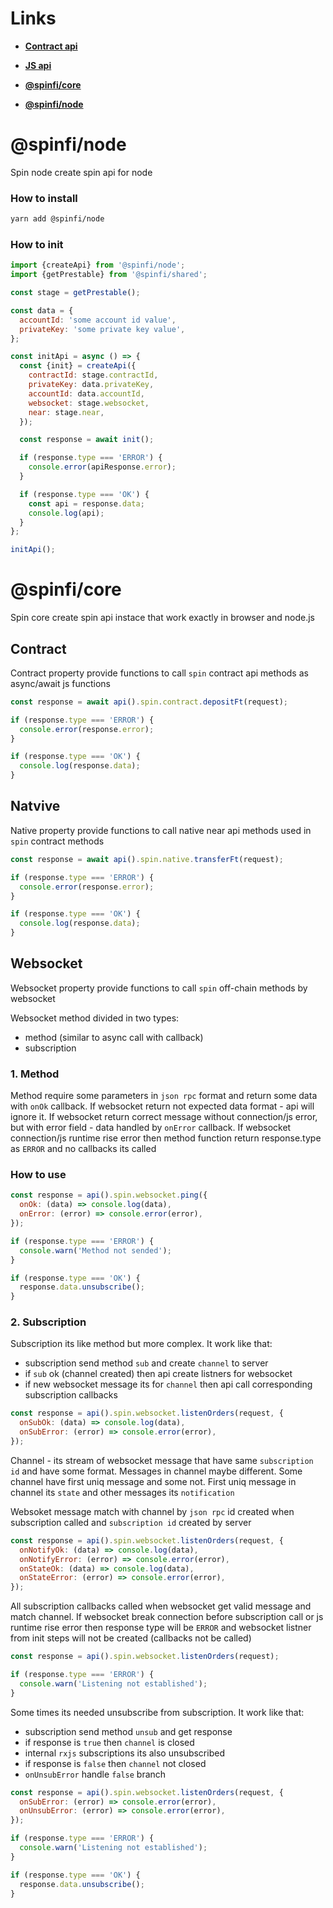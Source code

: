 # Links

- [**Contract api**](https://docs.api.spin.fi/#introduction)

- [**JS api**](https://spin-fi.github.io/near-dex-core-js/)

- [**@spinfi/core**](https://github.com/spin-fi/near-dex-core-js)

- [**@spinfi/node**](https://github.com/spin-fi/near-dex-node-js)

# @spinfi/node

Spin node create spin api for node

### How to install

```bash
yarn add @spinfi/node
```

### How to init

```js
import {createApi} from '@spinfi/node';
import {getPrestable} from '@spinfi/shared';

const stage = getPrestable();

const data = {
  accountId: 'some account id value',
  privateKey: 'some private key value',
};

const initApi = async () => {
  const {init} = createApi({
    contractId: stage.contractId,
    privateKey: data.privateKey,
    accountId: data.accountId,
    websocket: stage.websocket,
    near: stage.near,
  });

  const response = await init();

  if (response.type === 'ERROR') {
    console.error(apiResponse.error);
  }

  if (response.type === 'OK') {
    const api = response.data;
    console.log(api);
  }
};

initApi();
```

# @spinfi/core

Spin core create spin api instace that work exactly in browser and node.js

## Contract

Contract property provide functions to call `spin` contract api methods as async/await js functions

```js
const response = await api().spin.contract.depositFt(request);

if (response.type === 'ERROR') {
  console.error(response.error);
}

if (response.type === 'OK') {
  console.log(response.data);
}
```

## Natvive

Native property provide functions to call native near api methods used in `spin` contract methods

```js
const response = await api().spin.native.transferFt(request);

if (response.type === 'ERROR') {
  console.error(response.error);
}

if (response.type === 'OK') {
  console.log(response.data);
}
```

## Websocket

Websocket property provide functions to call `spin` off-chain methods by websocket

Websocket method divided in two types:

- method (similar to async call with callback)
- subscription

### 1. Method

Method require some parameters in `json rpc` format and return some data with `onOk` callback.
If websocket return not expected data format - api will ignore it. If websocket return correct
message without connection/js error, but with error field - data handled by `onError` callback.
If websocket connection/js runtime rise error then method function return response.type as `ERROR` and
no callbacks its called

### How to use

```js
const response = api().spin.websocket.ping({
  onOk: (data) => console.log(data),
  onError: (error) => console.error(error),
});

if (response.type === 'ERROR') {
  console.warn('Method not sended');
}

if (response.type === 'OK') {
  response.data.unsubscribe();
}
```

### 2. Subscription

Subscription its like method but more complex. It work like that:

- subscription send method `sub` and create `channel` to server
- if `sub` ok (channel created) then api create listners for websocket
- if new websocket message its for `channel` then api call corresponding subscription callbacks

```js
const response = api().spin.websocket.listenOrders(request, {
  onSubOk: (data) => console.log(data),
  onSubError: (error) => console.error(error),
});
```

Channel - its stream of websocket message that have same `subscription id` and have some format.
Messages in channel maybe different. Some channel have first uniq message and some not.
First uniq message in channel its `state` and other messages its `notification`

Websoket message match with channel by `json rpc` id created when subscription called and `subscription id`
created by server

```js
const response = api().spin.websocket.listenOrders(request, {
  onNotifyOk: (data) => console.log(data),
  onNotifyError: (error) => console.error(error),
  onStateOk: (data) => console.log(data),
  onStateError: (error) => console.error(error),
});
```

All subscription callbacks called when websocket get valid message and match channel. If websocket break
connection before subscription call or js runtime rise error then response type will be `ERROR` and
websocket listner from init steps will not be created (callbacks not be called)

```js
const response = api().spin.websocket.listenOrders(request);

if (response.type === 'ERROR') {
  console.warn('Listening not established');
}
```

Some times its needed unsubscribe from subscription. It work like that:

- subscription send method `unsub` and get response
- if response is `true` then `channel` is closed
- internal `rxjs` subscriptions its also unsubscribed
- if response is `false` then `channel` not closed
- `onUnsubError` handle `false` branch

```js
const response = api().spin.websocket.listenOrders(request, {
  onSubError: (error) => console.error(error),
  onUnsubError: (error) => console.error(error),
});

if (response.type === 'ERROR') {
  console.warn('Listening not established');
}

if (response.type === 'OK') {
  response.data.unsubscribe();
}
```
